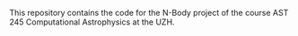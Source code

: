 This repository contains the code for the N-Body project of the course
AST 245 Computational Astrophysics at the UZH.